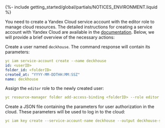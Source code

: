 {%- include getting_started/global/partials/NOTICES_ENVIRONMENT.liquid %}

You need to create a Yandex Cloud service account with the editor role to manage cloud resources. The detailed instructions for creating a service account with Yandex Cloud are available in the [documentation](/products/kubernetes-platform/documentation/v1/modules/cloud-provider-yandex/environment.html). Below, we will provide a brief overview of the necessary actions:

Create a user named `deckhouse`. The command response will contain its parameters:
```yaml
yc iam service-account create --name deckhouse
id: <userID>
folder_id: <folderID>
created_at: "YYYY-MM-DDTHH:MM:SSZ"
name: deckhouse
```

Assign the `editor` role to the newly created user:

```yaml
yc resource-manager folder add-access-binding <folderID> --role editor --subject serviceAccount:<userID>
```

Create a JSON file containing the parameters for user authorization in the cloud. These parameters will be used to log in to the cloud:

```yaml
yc iam key create --service-account-name deckhouse --output deckhouse-sa-key.json
```
